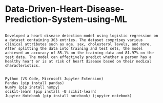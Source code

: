# Data-Driven-Heart-Disease-Prediction-System-using-ML

## 


`Developed a heart disease detection model using logistic regression on a dataset containing 303 entries. The dataset comprises various clinical attributes such as age, sex, cholesterol levels, and more. After splitting the data into training and test sets, the model achieved an accuracy of 85.1% on the training data and 81.97% on the test data. The model can effectively predict whether a person has a healthy heart or is at risk of heart disease based on their medical characteristics.`

##

```
Python (VS Code, Microsoft Jupyter Extension)
Pandas (pip install pandas)
NumPy (pip install numpy)
scikit-learn (pip install -U scikit-learn)
Jupyter Notebook (pip install notebook) (jupyter notebook)

```